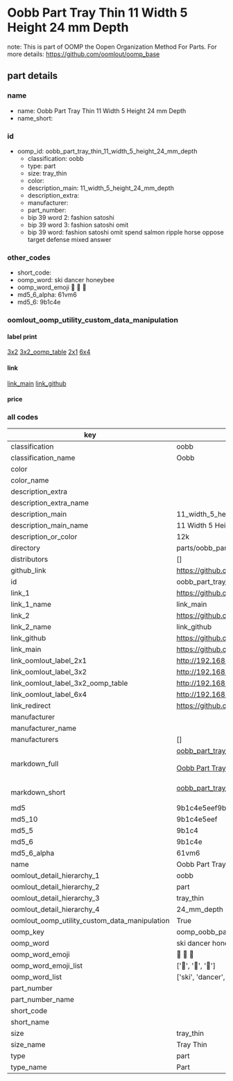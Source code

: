 # Oobb Part Tray Thin 11 Width 5 Height 24 mm Depth  

note: This is part of OOMP the Oopen Organization Method For Parts. For more details: https://github.com/oomlout/oomp_base

##  part details
  







### name
* name: Oobb Part Tray Thin 11 Width 5 Height 24 mm Depth
* name_short: 
### id
* oomp_id: oobb_part_tray_thin_11_width_5_height_24_mm_depth
  * classification: oobb
  * type: part
  * size: tray_thin
  * color: 
  * description_main: 11_width_5_height_24_mm_depth
  * description_extra: 
  * manufacturer: 
  * part_number: 
  * bip 39 word 2: fashion satoshi
  * bip 39 word 3: fashion satoshi omit
  * bip 39 word: fashion satoshi omit spend salmon ripple horse oppose target defense mixed answer

### other_codes
* short_code: 
* oomp_word: ski dancer honeybee
* oomp_word_emoji :ski: :dancer: :honeybee:
* md5_6_alpha: 61vm6
* md5_6: 9b1c4e






### oomlout_oomp_utility_custom_data_manipulation
#### label print
[3x2](http://192.168.1.245:1112/?label=oomp%2061vm6)
[3x2_oomp_table](http://192.168.1.108:1112/?label=oomp%2061vm6)
[2x1](http://192.168.1.242:1112/?label=oomp%2061vm6)
[6x4](http://192.168.1.55:1112/?label=oomp%2061vm6)    

#### link

[link_main](https://github.com/oomlout/oomlout_oomp_version_1_messy/tree/main/parts/oobb_part_tray_thin_11_width_5_height_24_mm_depth) [link_github](https://github.com/oomlout/oomlout_oomp_version_1_messy/tree/main/parts/oobb_part_tray_thin_11_width_5_height_24_mm_depth)                             

#### price







### all codes 
| key | value |  
| --- | --- |  
| classification | oobb |  
| classification_name | Oobb |  
| color |  |  
| color_name |  |  
| description_extra |  |  
| description_extra_name |  |  
| description_main | 11_width_5_height_24_mm_depth |  
| description_main_name | 11 Width 5 Height 24 mm Depth |  
| description_or_color | 12k |  
| directory | parts/oobb_part_tray_thin_11_width_5_height_24_mm_depth |  
| distributors | [] |  
| github_link | https://github.com/oomlout/oomlout_oomp_part_src/tree/main/parts/oobb_part_tray_thin_11_width_5_height_24_mm_depth |  
| id | oobb_part_tray_thin_11_width_5_height_24_mm_depth |  
| link_1 | https://github.com/oomlout/oomlout_oomp_version_1_messy/tree/main/parts/oobb_part_tray_thin_11_width_5_height_24_mm_depth |  
| link_1_name | link_main |  
| link_2 | https://github.com/oomlout/oomlout_oomp_version_1_messy/tree/main/parts/oobb_part_tray_thin_11_width_5_height_24_mm_depth |  
| link_2_name | link_github |  
| link_github | https://github.com/oomlout/oomlout_oomp_version_1_messy/tree/main/parts/oobb_part_tray_thin_11_width_5_height_24_mm_depth |  
| link_main | https://github.com/oomlout/oomlout_oomp_version_1_messy/tree/main/parts/oobb_part_tray_thin_11_width_5_height_24_mm_depth |  
| link_oomlout_label_2x1 | http://192.168.1.242:1112/?label=oomp%2061vm6 |  
| link_oomlout_label_3x2 | http://192.168.1.245:1112/?label=oomp%2061vm6 |  
| link_oomlout_label_3x2_oomp_table | http://192.168.1.108:1112/?label=oomp%2061vm6 |  
| link_oomlout_label_6x4 | http://192.168.1.55:1112/?label=oomp%2061vm6 |  
| link_redirect | https://github.com/oomlout/oomlout_oomp_version_1_messy/tree/main/parts/oobb_part_tray_thin_11_width_5_height_24_mm_depth |  
| manufacturer |  |  
| manufacturer_name |  |  
| manufacturers | [] |  
| markdown_full | [oobb_part_tray_thin_11_width_5_height_24_mm_depth](none)<br>[](none)<br>[Oobb Part Tray Thin 11 Width 5 Height 24 Mm Depth](none)<br><br> |  
| markdown_short | [oobb_part_tray_thin_11_width_5_height_24_mm_depth](none)<br><br> |  
| md5 | 9b1c4e5eef9b8dbae95f3d1534efda9a |  
| md5_10 | 9b1c4e5eef |  
| md5_5 | 9b1c4 |  
| md5_6 | 9b1c4e |  
| md5_6_alpha | 61vm6 |  
| name | Oobb Part Tray Thin 11 Width 5 Height 24 mm Depth |  
| oomlout_detail_hierarchy_1 | oobb |  
| oomlout_detail_hierarchy_2 | part |  
| oomlout_detail_hierarchy_3 | tray_thin |  
| oomlout_detail_hierarchy_4 | 24_mm_depth |  
| oomlout_oomp_utility_custom_data_manipulation | True |  
| oomp_key | oomp_oobb_part_tray_thin_11_width_5_height_24_mm_depth |  
| oomp_word | ski dancer honeybee |  
| oomp_word_emoji | :ski: :dancer: :honeybee: |  
| oomp_word_emoji_list | [':ski:', ':dancer:', ':honeybee:'] |  
| oomp_word_list | ['ski', 'dancer', 'honeybee'] |  
| part_number |  |  
| part_number_name |  |  
| short_code |  |  
| short_name |  |  
| size | tray_thin |  
| size_name | Tray Thin |  
| type | part |  
| type_name | Part |  
